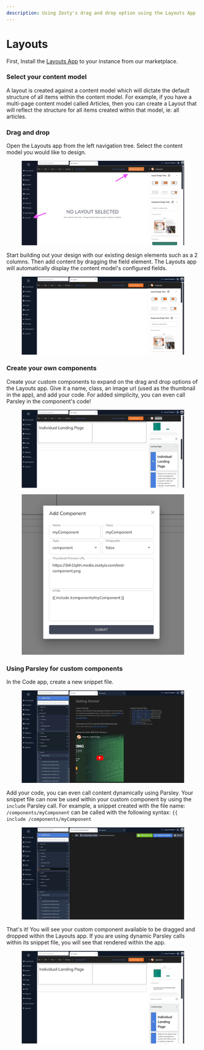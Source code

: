 ```yaml
---
description: Using Zesty's drag and drop option using the Layouts App
---
```


# Layouts

First, Install the [Layouts App](https://www.zesty.io/marketplace/apps/page-layout-designer/) to your instance from our marketplace.&#x20;

### Select your content model

A layout is created against a content model which will dictate the default structure of all items within the content model. For example, if you have a multi-page content model called Articles, then you can create a Layout that will reflect the structure for all items created within that model, ie: all articles.&#x20;

### Drag and drop

Open the Layouts app from the left navigation tree. Select the content model you would like to design.

<figure><img src="../.gitbook/assets/Screenshot 2023-01-20 at 3.29.05 PM.png" alt=""><figcaption></figcaption></figure>

Start building out your design with our existing design elements such as a 2 columns. Then add content by dragging the field element. The Layouts app will automatically display the content model's configured fields.&#x20;

<figure><img src="../.gitbook/assets/dragdrop.gif" alt=""><figcaption></figcaption></figure>

### Create your own components

Create your custom components to expand on the drag and drop options of the Layouts app. Give it a name, class, an image url (used as the thumbnail in the app), and add your code. For added simplicity, you can even call Parsley in the component's code!&#x20;

<figure><img src="../.gitbook/assets/component.gif" alt=""><figcaption></figcaption></figure>

<figure><img src="../.gitbook/assets/Screenshot 2023-01-20 at 3.44.50 PM.png" alt=""><figcaption></figcaption></figure>

### Using Parsley for custom components

In the Code app, create a new snippet file.&#x20;

<figure><img src="../.gitbook/assets/createComponent.gif" alt=""><figcaption></figcaption></figure>

Add your code, you can even call content dynamically using Parsley. Your snippet file can now be used within your custom component by using the `include` Parsley call. For example, a snippet created with the file name: `/components/myComponent` can be called with the following syntax: `{{ include /components/myComponent`

<figure><img src="../.gitbook/assets/code.gif" alt=""><figcaption></figcaption></figure>

That's it! You will see your custom component available to be dragged and dropped within the Layouts app. If you are using dynamic Parsley calls within its snippet file, you will see that rendered within the app.

<figure><img src="../.gitbook/assets/done.gif" alt=""><figcaption></figcaption></figure>
